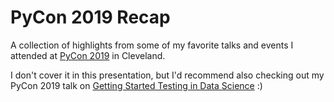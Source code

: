 # PyCon 2019 Recap

A collection of highlights from some of my favorite talks and events I attended at [PyCon 2019](https://us.pycon.org/2019/about/) in Cleveland.

I don't cover it in this presentation, but I'd recommend also checking out my PyCon 2019 talk on [Getting Started Testing in Data Science](https://www.youtube.com/watch?v=0ysyWk-ox-8) :)
